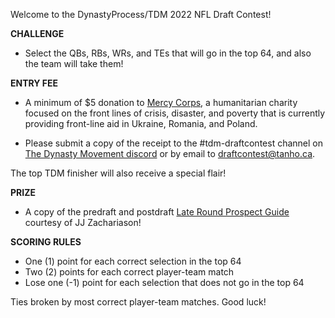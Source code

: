 Welcome to the DynastyProcess/TDM 2022 NFL Draft Contest!

**CHALLENGE**

* Select the QBs, RBs, WRs, and TEs that will go in the top 64, and also the team will take them!

**ENTRY FEE**

* A minimum of $5 donation to [Mercy Corps](https://www.mercycorps.org/), a humanitarian charity focused on the front lines of crisis, disaster, and poverty that is currently providing front-line aid in Ukraine, Romania, and Poland. 

* Please submit a copy of the receipt to the #tdm-draftcontest channel on [The Dynasty Movement discord](https://thedynastymovement.com/discord) or by email to [draftcontest@tanho.ca](mailto://draftcontest@tanho.ca).

The top TDM finisher will also receive a special flair!

**PRIZE**

* A copy of the predraft and postdraft [Late Round Prospect Guide](https://lateround.com/#guides) courtesy of JJ Zachariason!

**SCORING RULES**

* One (1) point for each correct selection in the top 64
* Two (2) points for each correct player-team match
* Lose one (-1) point for each selection that does not go in the top 64

Ties broken by most correct player-team matches. Good luck!
